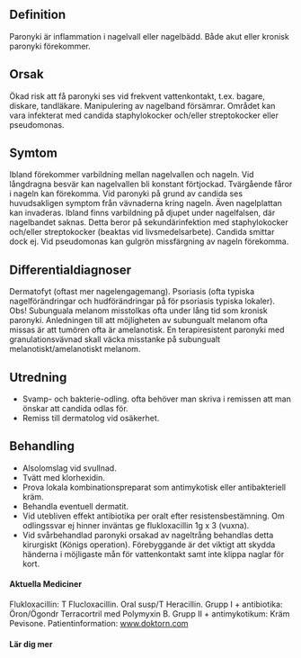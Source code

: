 ## Definition

Paronyki är inflammation i nagelvall eller nagelbädd. Både akut eller kronisk paronyki förekommer.

## Orsak

Ökad risk att få paronyki ses vid frekvent vattenkontakt, t.ex. bagare, diskare, tandläkare. Manipulering av nagelband försämrar. Området kan vara infekterat med candida staphylokocker och/eller streptokocker eller pseudomonas.

## Symtom

Ibland förekommer varbildning mellan nagelvallen och nageln. Vid långdragna besvär kan nagelvallen bli konstant förtjockad. Tvärgående fåror i nageln kan förekomma. Vid paronyki på grund av candida ses huvudsakligen symptom från vävnaderna kring nageln. Även nagelplattan kan invaderas. Ibland finns varbildning på djupet under nagelfalsen, där nagelbandet saknas. Detta beror på sekundärinfektion med staphylokocker och/eller streptokocker (beaktas vid livsmedelsarbete). Candida smittar dock ej. Vid pseudomonas kan gulgrön missfärgning av nageln förekomma.

## Differentialdiagnoser

Dermatofyt (oftast mer nagelengagemang). Psoriasis (ofta typiska nagelförändringar och hudförändringar på för psoriasis typiska lokaler). Obs! Subunguala melanom misstolkas ofta under lång tid som kronisk paronyki. Anledningen till att möjligheten av subungualt melanom ofta missas är att tumören ofta är amelanotisk. En terapiresistent paronyki med granulationsvävnad skall väcka misstanke på subungualt melanotiskt/amelanotiskt melanom.

## Utredning

- Svamp- och bakterie-odling. ofta behöver man skriva i remissen att man önskar att candida odlas för.
- Remiss till dermatolog vid osäkerhet.

## Behandling

- Alsolomslag vid svullnad.
- Tvätt med klorhexidin.
- Prova lokala kombinationspreparat som antimykotisk eller antibakteriell kräm.
- Behandla eventuell dermatit.
- Vid utebliven effekt antibiotika per oralt efter resistensbestämning. Om odlingssvar ej hinner inväntas ge flukloxacillin 1g x 3 (vuxna).
- Vid svårbehandlad paronyki orsakad av nageltrång behandlas detta kirurgiskt (Königs operation).
Förebyggande är det viktigt att skydda händerna i möjligaste mån för vattenkontakt samt inte klippa naglar för kort.

#### Aktuella Mediciner

Flukloxacillin: T Flucloxacillin. Oral susp/T Heracillin.
Grupp I + antibiotika: Öron/Ögondr Terracortril med Polymyxin B.
Grupp II + antimykotikum: Kräm Pevisone.
Patientinformation: www.doktorn.com

#### Lär dig mer

